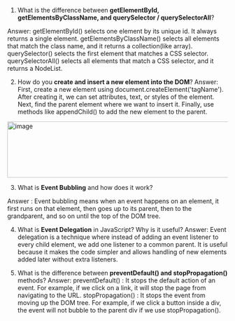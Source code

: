 
1. What is the difference between **getElementById, getElementsByClassName, and querySelector / querySelectorAll**?

Answer: getElementById() selects one element by its unique id. It always returns a single element.
getElementsByClassName() selects all elements that match the class name, and it returns a collection(like array).
querySelector() selects the first element that matches a CSS selector.
querySelectorAll() selects all elements that match a CSS selector, and it returns a NodeList.


2. How do you **create and insert a new element into the DOM**?
Answer: First, create a new element using document.createElement('tagName'). After creating it, we can set attributes, text, or styles of the element. Next, find the parent element where we want to insert it. Finally, use methods like appendChild() to add the new element to the parent.

<img width="561" height="128" alt="image" src="https://github.com/user-attachments/assets/21327524-8e89-4ceb-8c23-d9ee8b6b9532" />



3. What is **Event Bubbling** and how does it work?

Answer : Event bubbling means when an event happens on an element, it first runs on that element, then goes up to its parent, then to the grandparent, and so on until the top of the DOM tree.

4. What is **Event Delegation** in JavaScript? Why is it useful?
Answer: Event delegation is a technique where instead of adding an event listener to every child element, we add one listener to a common parent.
It is useful because it makes the code simpler and allows handling of new elements added later without extra listeners.

5. What is the difference between **preventDefault() and stopPropagation()** methods?
Answer:
preventDefault() : It stops the default action of an event. For example, if we click on a link, it will stop the page from navigating to the URL.
stopPropagation() : It stops the event from moving up the DOM tree. For example, if we click a button inside a div, the event will not bubble to the parent div if we use stopPropagation().
